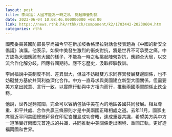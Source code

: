 ```yaml
---
layout: post
title: 李尚福：大國不能為一時之私　挑起陣營對抗
date: 2023-06-04 10:08:46.000000000 +08:00
link: https://news.rthk.hk/rthk/ch/component/k2/1703442-20230604.htm
categories: rthk
---
```


國務委員兼國防部長李尚福今早在新加坡香格里拉對話會發表題為《中國的新安全倡議》演講。他表示，如果中美發生激烈的衝突對抗，將是世界不可承受之痛。中方認為大國應該有大國的樣子，不能為一時之私挑起陣營對抗，應顧全大局，以交流合作化解分歧，回應各國期待。應不忘歷史，汲取經驗教訓。

李尚福說中美制度不同、差異很大，但並不妨礙雙方求同存異發展雙邊關係，也不妨礙雙方基於共同利益深化合作。中方一直尋求與美國建立新型大國關係，但需要美方拿出誠意、言行一致，以實際行動與中方相向而行，推動兩國兩軍關係止跌企穩。

他說，世界足夠寬闊，完全可以容納包括中美在內的地區各國共同發展。相互尊重、和平共處、合作共贏三條原則才是中美兩國正確相處之道。去年11月，國家主席習近平同美國總統拜登在印尼峇裡島成功會晤，達成重要共識，希望美方與中方一道落實好兩國元首達成的共識，共同推動中美關係走出困境、重回正軌，更好造福兩國和世界。
